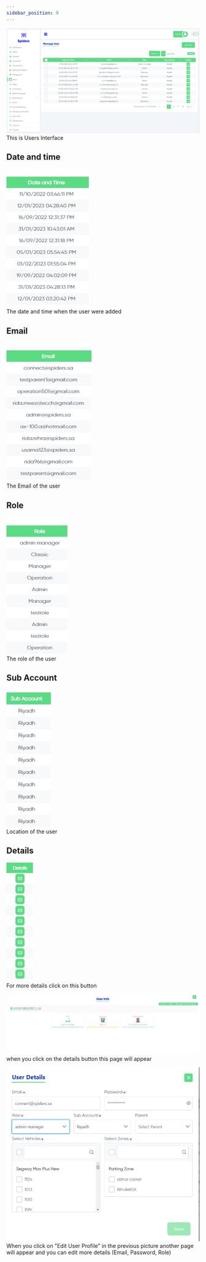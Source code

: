 ```yaml
---
sidebar_position: 9
---
```


<img src='/img/user/users6.png'/>
<br/>
This is Users Interface

## Date and time
<img src='/img/user/users2.png'/>
<br/>
The date and time when the user were added

## Email
<img src='/img/user/users3.png'/>
<br/>
The Email of the user

## Role
<img src='/img/user/users4.png'/>
<br/>
The role of the user

## Sub Account
<img src='/img/user/users5.png'/>
<br/>
Location of the user

## Details
<img src='/img/user/users1.png'/> <br/>
For more details click on this button

<img src='/img/user/User99.png'/> <br/>
when you click on the details button this page will appear

<img src='/img/user/user100.png'/> <br/>
When you click on "Edit User Profile" in the previous picture another page will appear and you can edit more details (Email, Password, Role)



